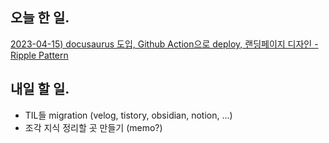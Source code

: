 ## 오늘 한 일.

[2023-04-15) docusaurus 도입, Github Action으로 deploy, 랜딩페이지 디자인 - Ripple Pattern](../projects/blog/2023-04-15.md)

## 내일 할 일.

* TIL들 migration (velog, tistory, obsidian, notion, ...)
* 조각 지식 정리할 곳 만들기 (memo?)